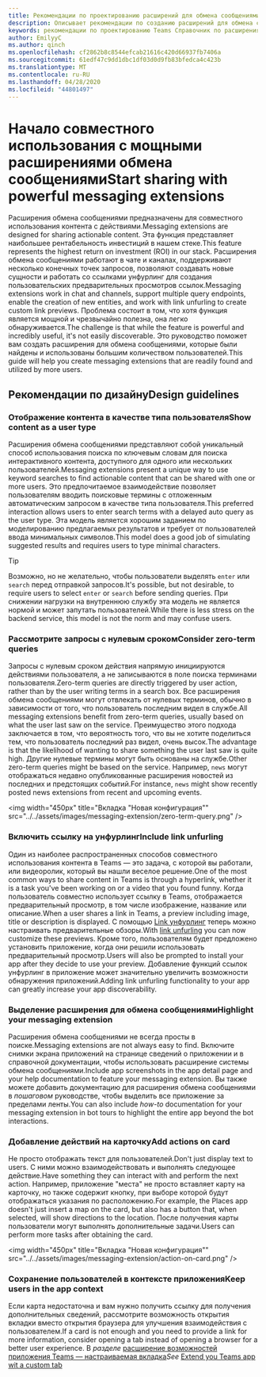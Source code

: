 ```yaml
---
title: Рекомендации по проектированию расширений для обмена сообщениями
description: Описывает рекомендации по созданию расширений для обмена сообщениями.
keywords: рекомендации по проектированию Teams Справочник по расширениям обмена сообщениями советы
author: EmilyyC
ms.author: qinch
ms.openlocfilehash: cf2862b8c8544efcab21616c420d66937fb7406a
ms.sourcegitcommit: 61edf47c9dd1dbc1df03d0d9fb83bfedca4c423b
ms.translationtype: MT
ms.contentlocale: ru-RU
ms.lasthandoff: 04/28/2020
ms.locfileid: "44801497"
---
```

# <a name="start-sharing-with-powerful-messaging-extensions"></a><span data-ttu-id="4906b-104">Начало совместного использования с мощными расширениями обмена сообщениями</span><span class="sxs-lookup"><span data-stu-id="4906b-104">Start sharing with powerful messaging extensions</span></span>

<span data-ttu-id="4906b-105">Расширения обмена сообщениями предназначены для совместного использования контента с действиями.</span><span class="sxs-lookup"><span data-stu-id="4906b-105">Messaging extensions are designed for sharing actionable content.</span></span> <span data-ttu-id="4906b-106">Эта функция представляет наибольшее рентабельность инвестиций в нашем стеке.</span><span class="sxs-lookup"><span data-stu-id="4906b-106">This feature represents the highest return on investment (ROI) in our stack.</span></span> <span data-ttu-id="4906b-107">Расширения обмена сообщениями работают в чате и каналах, поддерживают несколько конечных точек запросов, позволяют создавать новые сущности и работать со ссылками унфурлинг для создания пользовательских предварительных просмотров ссылок.</span><span class="sxs-lookup"><span data-stu-id="4906b-107">Messaging extensions work in chat and channels, support multiple query endpoints, enable the creation of new entities, and work with link unfurling to create custom link previews.</span></span> <span data-ttu-id="4906b-108">Проблема состоит в том, что хотя функция является мощной и чрезвычайно полезна, она легко обнаруживается.</span><span class="sxs-lookup"><span data-stu-id="4906b-108">The challenge is that while the feature is powerful and incredibly useful, it's not easily discoverable.</span></span> <span data-ttu-id="4906b-109">Это руководство поможет вам создать расширения для обмена сообщениями, которые были найдены и использованы большим количеством пользователей.</span><span class="sxs-lookup"><span data-stu-id="4906b-109">This guide will help you create messaging extensions that are readily found and utilized by more users.</span></span>

## <a name="design-guidelines"></a><span data-ttu-id="4906b-110">Рекомендации по дизайну</span><span class="sxs-lookup"><span data-stu-id="4906b-110">Design guidelines</span></span>

### <a name="show-content-as-a-user-type"></a><span data-ttu-id="4906b-111">Отображение контента в качестве типа пользователя</span><span class="sxs-lookup"><span data-stu-id="4906b-111">Show content as a user type</span></span>

<span data-ttu-id="4906b-112">Расширения обмена сообщениями представляют собой уникальный способ использования поиска по ключевым словам для поиска интерактивного контента, доступного для одного или нескольких пользователей.</span><span class="sxs-lookup"><span data-stu-id="4906b-112">Messaging extensions present a unique way to use keyword searches to find actionable content that can be shared with one or more users.</span></span> <span data-ttu-id="4906b-113">Это предпочитаемое взаимодействие позволяет пользователям вводить поисковые термины с отложенным автоматическим запросом в качестве типа пользователя.</span><span class="sxs-lookup"><span data-stu-id="4906b-113">This preferred interaction allows users to enter search terms with a delayed auto query as the user type.</span></span> <span data-ttu-id="4906b-114">Эта модель является хорошим заданием по моделированию предлагаемых результатов и требует от пользователей ввода минимальных символов.</span><span class="sxs-lookup"><span data-stu-id="4906b-114">This model does a good job of simulating suggested results and requires users to type minimal characters.</span></span>

> [!TIP]
><span data-ttu-id="4906b-115">Возможно, но не желательно, чтобы пользователи выделять `enter` или `search` перед отправкой запросов.</span><span class="sxs-lookup"><span data-stu-id="4906b-115">It's possible, but not desirable, to require users to select `enter` or `search` before sending queries.</span></span> <span data-ttu-id="4906b-116">При снижении нагрузки на внутреннюю службу эта модель не является нормой и может запутать пользователей.</span><span class="sxs-lookup"><span data-stu-id="4906b-116">While there is less stress on the backend service, this model is not the norm and may confuse users.</span></span>

### <a name="consider-zero-term-queries"></a><span data-ttu-id="4906b-117">Рассмотрите запросы с нулевым сроком</span><span class="sxs-lookup"><span data-stu-id="4906b-117">Consider zero-term queries</span></span>

<span data-ttu-id="4906b-118">Запросы с нулевым сроком действия напрямую инициируются действиями пользователя, а не записываются в поле поиска терминами пользователя.</span><span class="sxs-lookup"><span data-stu-id="4906b-118">Zero-term queries are directly triggered by user action, rather than by the user writing terms in a search box.</span></span> <span data-ttu-id="4906b-119">Все расширения обмена сообщениями могут отвлекать от нулевых терминов, обычно в зависимости от того, что пользователь последним видел в службе.</span><span class="sxs-lookup"><span data-stu-id="4906b-119">All messaging extensions benefit from zero-term queries, usually based on what the user last saw on the service.</span></span> <span data-ttu-id="4906b-120">Преимущество этого подхода заключается в том, что вероятность того, что вы не хотите поделиться тем, что пользователь последний раз видел, очень высок.</span><span class="sxs-lookup"><span data-stu-id="4906b-120">The advantage is that the likelihood of wanting to share something the user last saw is quite high.</span></span> <span data-ttu-id="4906b-121">Другие нулевые термины могут быть основаны на службе.</span><span class="sxs-lookup"><span data-stu-id="4906b-121">Other zero-term queries might be based on the service.</span></span> <span data-ttu-id="4906b-122">Например, `news` могут отображаться недавно опубликованные расширения новостей из последних и предстоящих событий.</span><span class="sxs-lookup"><span data-stu-id="4906b-122">For instance, `news`  might show recently posted news extensions from recent and upcoming events.</span></span>

<img width="450px" title="Вкладка "Новая конфигурация"" src="../../assets/images/messaging-extension/zero-term-query.png" />

### <a name="include-link-unfurling"></a><span data-ttu-id="4906b-124">Включить ссылку на унфурлинг</span><span class="sxs-lookup"><span data-stu-id="4906b-124">Include link unfurling</span></span>

<span data-ttu-id="4906b-125">Один из наиболее распространенных способов совместного использования контента в Teams — это задача, с которой вы работали, или видеоролик, который вы нашли веселое решение.</span><span class="sxs-lookup"><span data-stu-id="4906b-125">One of the most common ways to share content in Teams is through a hyperlink, whether it is a task you've been working on or a  video that you found funny.</span></span> <span data-ttu-id="4906b-126">Когда пользователь совместно использует ссылку в Teams, отображается предварительный просмотр, в том числе изображение, название или описание.</span><span class="sxs-lookup"><span data-stu-id="4906b-126">When a user shares a link in Teams, a  preview including image, title or description is displayed.</span></span> <span data-ttu-id="4906b-127">С помощью [Link унфурлинг](../how-to/link-unfurling.md) теперь можно настраивать предварительные обзоры.</span><span class="sxs-lookup"><span data-stu-id="4906b-127">With [link unfurling](../how-to/link-unfurling.md) you can now customize these previews.</span></span> <span data-ttu-id="4906b-128">Кроме того, пользователям будет предложено установить приложение, когда они решили использовать предварительный просмотр.</span><span class="sxs-lookup"><span data-stu-id="4906b-128">Users will also be prompted to install your app after they decide to use your preview.</span></span> <span data-ttu-id="4906b-129">Добавление функций ссылок унфурлинг в приложение может значительно увеличить возможности обнаружения приложений.</span><span class="sxs-lookup"><span data-stu-id="4906b-129">Adding link unfurling functionality to your app can greatly increase your app discoverability.</span></span>

### <a name="highlight-your-messaging-extension"></a><span data-ttu-id="4906b-130">Выделение расширения для обмена сообщениями</span><span class="sxs-lookup"><span data-stu-id="4906b-130">Highlight your messaging extension</span></span>

<span data-ttu-id="4906b-131">Расширения обмена сообщениями не всегда просты в поиске.</span><span class="sxs-lookup"><span data-stu-id="4906b-131">Messaging extensions are not always easy to find.</span></span> <span data-ttu-id="4906b-132">Включите снимки экрана приложений на странице сведений о приложении и в справочной документации, чтобы использовать расширение системы обмена сообщениями.</span><span class="sxs-lookup"><span data-stu-id="4906b-132">Include app screenshots in the app detail page and your help documentation to feature your messaging extension.</span></span> <span data-ttu-id="4906b-133">Вы также можете добавить документацию для расширения обмена сообщениями в *пошаговом* руководстве, чтобы выделить все приложение за пределами ленты.</span><span class="sxs-lookup"><span data-stu-id="4906b-133">You can also include *how-to* documentation for your messaging extension in bot tours to highlight the entire app beyond the bot interactions.</span></span>

### <a name="add-actions-on-card"></a><span data-ttu-id="4906b-134">Добавление действий на карточку</span><span class="sxs-lookup"><span data-stu-id="4906b-134">Add actions on card</span></span>

<span data-ttu-id="4906b-135">Не просто отображать текст для пользователей.</span><span class="sxs-lookup"><span data-stu-id="4906b-135">Don't just display text to users.</span></span> <span data-ttu-id="4906b-136">С ними можно взаимодействовать и выполнять следующее действие.</span><span class="sxs-lookup"><span data-stu-id="4906b-136">Have something they can interact with and perform the next action.</span></span> <span data-ttu-id="4906b-137">Например, приложение "места" не просто вставляет карту на карточку, но также содержит кнопку, при выборе которой будут отображаться указания по расположению.</span><span class="sxs-lookup"><span data-stu-id="4906b-137">For example, the Places app doesn't just insert a map on the card, but also has a button that, when selected, will show directions to the location.</span></span> <span data-ttu-id="4906b-138">После получения карты пользователи могут выполнять дополнительные задачи.</span><span class="sxs-lookup"><span data-stu-id="4906b-138">Users can perform more tasks after obtaining the card.</span></span>

<img width="450px" title="Вкладка "Новая конфигурация"" src="../../assets/images/messaging-extension/action-on-card.png" />

### <a name="keep-users-in-the-app-context"></a><span data-ttu-id="4906b-140">Сохранение пользователей в контексте приложения</span><span class="sxs-lookup"><span data-stu-id="4906b-140">Keep users in the app context</span></span>

<span data-ttu-id="4906b-141">Если карта недостаточна и вам нужно получить ссылку для получения дополнительных сведений, рассмотрите возможность открытия вкладки вместо открытия браузера для улучшения взаимодействия с пользователем.</span><span class="sxs-lookup"><span data-stu-id="4906b-141">If a card is not enough and you need to provide a link for more information, consider opening a tab instead of opening a browser for a better user experience.</span></span> <span data-ttu-id="4906b-142">В *разделе* [расширение возможностей приложения Teams — настраиваемая вкладка](../../tabs/how-to/add-tab.md)</span><span class="sxs-lookup"><span data-stu-id="4906b-142">*See* [Extend you Teams app wit a custom tab](../../tabs/how-to/add-tab.md)</span></span>
